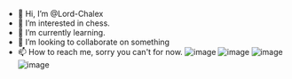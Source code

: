 - 👋 Hi, I’m @Lord-Chalex
- 👀 I’m interested in chess.
- 🌱 I’m currently learning.
- 💞️ I’m looking to collaborate on something
- 📫 How to reach me, sorry you can't for now.
![image](https://github.com/Lord-Chalex/Lord-Chalex/assets/146172598/aae3dc27-06e8-4090-8244-2122023f5cb1)
![image](https://github.com/Lord-Chalex/Lord-Chalex/assets/146172598/d7619233-99a3-4847-a8a7-f41e3855efc3)
![image](https://github.com/Lord-Chalex/Lord-Chalex/assets/146172598/56390924-0d6b-4474-b554-006fcfaf87f1)
![image](https://github.com/Lord-Chalex/Lord-Chalex/assets/146172598/6dd97fac-4112-4d20-bbdd-51e9e8c666a2)

<!---
Lord-Chalex/Lord-Chalex is a ✨ special ✨ repository because its `README.md` (this file) appears on your GitHub profile.
You can click the Preview link to take a look at your changes.
--->
